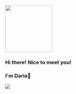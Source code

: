 <img src="https://64.media.tumblr.com/tumblr_mbk57gVUiE1rfjowdo1_500.gif" width="150" height="150">

### Hi there! Nice to meet you!
### I'm Daria👋

![](https://komarev.com/ghpvc/?username=dariagd&color=dc143c$style=flat-square)
<!--
**dariagd/dariagd** is a ✨ _special_ ✨ repository because its `README.md` (this file) appears on your GitHub profile.

Here are some ideas to get you started:

- 🔭 I’m currently working on ...
- 🌱 I’m currently learning ...
- 👯 I’m looking to collaborate on ...
- 🤔 I’m looking for help with ...
- 💬 Ask me about ...
- 📫 How to reach me: ...
- 😄 Pronouns: ...
- ⚡ Fun fact: ...
-->

